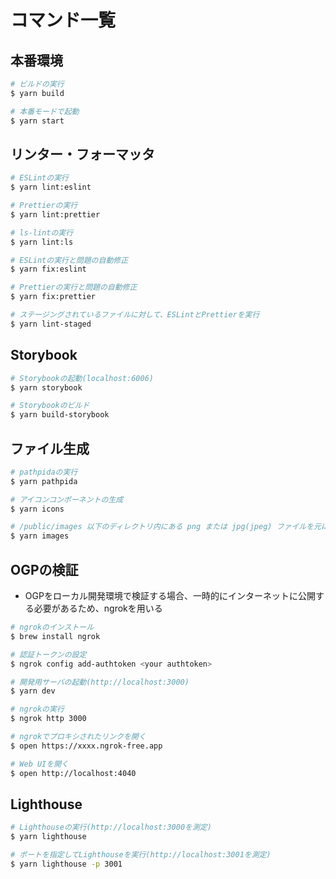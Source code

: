 # コマンド一覧

## 本番環境

```bash
# ビルドの実行
$ yarn build

# 本番モードで起動
$ yarn start
```

## リンター・フォーマッタ

```bash
# ESLintの実行
$ yarn lint:eslint

# Prettierの実行
$ yarn lint:prettier

# ls-lintの実行
$ yarn lint:ls

# ESLintの実行と問題の自動修正
$ yarn fix:eslint

# Prettierの実行と問題の自動修正
$ yarn fix:prettier

# ステージングされているファイルに対して、ESLintとPrettierを実行
$ yarn lint-staged
```

## Storybook

```bash
# Storybookの起動(localhost:6006)
$ yarn storybook

# Storybookのビルド
$ yarn build-storybook
```

## ファイル生成

```bash
# pathpidaの実行
$ yarn pathpida

# アイコンコンポーネントの生成
$ yarn icons

# /public/images 以下のディレクトリ内にある png または jpg(jpeg) ファイルを元に画像を生成
$ yarn images
```

## OGPの検証

- OGPをローカル開発環境で検証する場合、一時的にインターネットに公開する必要があるため、ngrokを用いる

```bash
# ngrokのインストール
$ brew install ngrok

# 認証トークンの設定
$ ngrok config add-authtoken <your authtoken>

# 開発用サーバの起動(http://localhost:3000)
$ yarn dev

# ngrokの実行
$ ngrok http 3000

# ngrokでプロキシされたリンクを開く
$ open https://xxxx.ngrok-free.app

# Web UIを開く
$ open http://localhost:4040
```

## Lighthouse

```bash
# Lighthouseの実行(http://localhost:3000を測定)
$ yarn lighthouse

# ポートを指定してLighthouseを実行(http://localhost:3001を測定)
$ yarn lighthouse -p 3001
```
